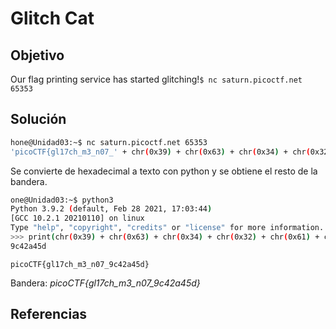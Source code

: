 # Glitch Cat
## Objetivo
Our flag printing service has started glitching!`$ nc saturn.picoctf.net 65353`

## Solución 

```bash
hone@Unidad03:~$ nc saturn.picoctf.net 65353
'picoCTF{gl17ch_m3_n07_' + chr(0x39) + chr(0x63) + chr(0x34) + chr(0x32) + chr(0x61) + chr(0x34) + chr(0x35) + chr(0x64) + '}'
```

Se convierte de hexadecimal a texto con python y se obtiene el resto de la bandera.

```bash
one@Unidad03:~$ python3
Python 3.9.2 (default, Feb 28 2021, 17:03:44) 
[GCC 10.2.1 20210110] on linux
Type "help", "copyright", "credits" or "license" for more information.
>>> print(chr(0x39) + chr(0x63) + chr(0x34) + chr(0x32) + chr(0x61) + chr(0x34) + chr(0x35) + chr(0x64))
9c42a45d
```

```
picoCTF{gl17ch_m3_n07_9c42a45d}
```

Bandera: *picoCTF{gl17ch_m3_n07_9c42a45d}*
## Referencias